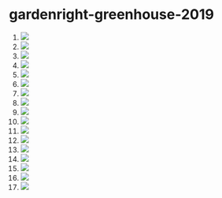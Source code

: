 # gardenright-greenhouse-2019

1. ![](IMG_0068.JPG)
1. ![](IMG_0070.JPG)
1. ![](IMG_0071.JPG)
1. ![](IMG_0072.JPG)
1. ![](IMG_0073.JPG)
1. ![](IMG_0075.JPG)
1. ![](IMG_0076.JPG)
1. ![](IMG_0077.JPG)
1. ![](IMG_0079.JPG)
1. ![](IMG_0080.JPG)
1. ![](IMG_0081.JPG)
1. ![](IMG_0082.JPG)
1. ![](IMG_0083.JPG)
1. ![](IMG_0085.JPG)
1. ![](IMG_0086.JPG)
1. ![](IMG_0087.JPG)
1. ![](IMG_0088.JPG)
